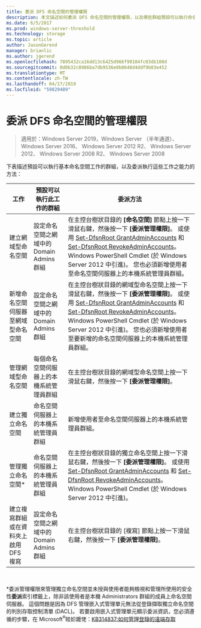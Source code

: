 ```yaml
---
title: 委派 DFS 命名空間的管理權限
description: 本文描述如何委派 DFS 命名空間的管理權限，以及哪些群組預設可以執行命名空間工作
ms.date: 6/5/2017
ms.prod: windows-server-threshold
ms.technology: storage
ms.topic: article
author: JasonGerend
manager: brianlic
ms.author: jgerend
ms.openlocfilehash: 7895432ca16dd13c6425d966f99104fc03db100d
ms.sourcegitcommit: 0d0b32c8986ba7db9536e0b8648d4ddf9b03e452
ms.translationtype: MT
ms.contentlocale: zh-TW
ms.lasthandoff: 04/17/2019
ms.locfileid: "59829489"
---
```

# <a name="delegate-management-permissions-for-dfs-namespaces"></a>委派 DFS 命名空間的管理權限

> 適用於：Windows Server 2019，Windows Server （半年通道）、 Windows Server 2016、 Windows Server 2012 R2、 Windows Server 2012、 Windows Server 2008 R2、 Windows Server 2008

下表描述預設可以執行基本命名空間工作的群組，以及委派執行這些工作之能力的方法：

|工作 | 預設可以執行此工作的群組 | 委派方法 |
|---|---|---|
|建立網域型命名空間|設定命名空間之網域中的 Domain Admins 群組|在主控台樹狀目錄的 **\[命名空間\]** 節點上按一下滑鼠右鍵，然後按一下 **\[委派管理權限\]**。 或使用 [Set-DfsnRoot GrantAdminAccounts](https://technet.microsoft.com/itpro/powershell/windows/dfsn/set-dfsnroot) 和 [Set-DfsnRoot RevokeAdminAccounts](https://technet.microsoft.com/itpro/powershell/windows/dfsn/set-dfsnroot)。 Windows PowerShell Cmdlet (於 Windows Server 2012 中引進)。 您也必須新增使用者至命名空間伺服器上的本機系統管理員群組。|
|新增命名空間伺服器至網域型命名空間|設定命名空間之網域中的 Domain Admins 群組| 在主控台樹狀目錄的網域型命名空間上按一下滑鼠右鍵，然後按一下 **\[委派管理權限\]**。 或使用 [Set-DfsnRoot GrantAdminAccounts](https://technet.microsoft.com/itpro/powershell/windows/dfsn/set-dfsnroot) 和 [Set-DfsnRoot RevokeAdminAccounts](https://technet.microsoft.com/itpro/powershell/windows/dfsn/set-dfsnroot)。 Windows PowerShell Cmdlet (於 Windows Server 2012 中引進)。 您也必須新增使用者至要新增的命名空間伺服器上的本機系統管理員群組。|
|管理網域型命名空間|每個命名空間伺服器上的本機系統管理員群組| 在主控台樹狀目錄的網域型命名空間上按一下滑鼠右鍵，然後按一下 **\[委派管理權限\]**。 |
|建立獨立命名空間|命名空間伺服器上的本機系統管理員群組| 新增使用者至命名空間伺服器上的本機系統管理員群組。 |
|管理獨立命名空間*|命名空間伺服器上的本機系統管理員群組| 在主控台樹狀目錄的獨立命名空間上按一下滑鼠右鍵，然後按一下 **\[委派管理權限\]**。 或使用 [Set-DfsnRoot GrantAdminAccounts](https://technet.microsoft.com/itpro/powershell/windows/dfsn/set-dfsnroot) 和 [Set-DfsnRoot RevokeAdminAccounts](https://technet.microsoft.com/itpro/powershell/windows/dfsn/set-dfsnroot)。 Windows PowerShell Cmdlet (於 Windows Server 2012 中引進)。|
|建立複寫群組或在資料夾上啟用 DFS 複寫|設定命名空間之網域中的 Domain Admins 群組| 在主控台樹狀目錄的 \[複寫\] 節點上按一下滑鼠右鍵，然後按一下 **\[委派管理權限\]**。 |

<br />

\*委派管理權限來管理獨立命名空間並未授與使用者能夠檢視和管理所使用的安全性**委派**索引標籤上，除非該使用者是本機 Administrators 群組的成員上命名空間伺服器。 這個問題是因為 DFS 管理嵌入式管理單元無法從登錄擷取獨立命名空間的判別存取控制清單 (DACL)。 若要啟用嵌入式管理單元顯示委派資訊，您必須遵循的步驟，在 Microsoft<sup>®</sup>眭妎踱恅：[KB314837:如何管理登錄的遠端存取](https://go.microsoft.com/fwlink?linkid=46803)
